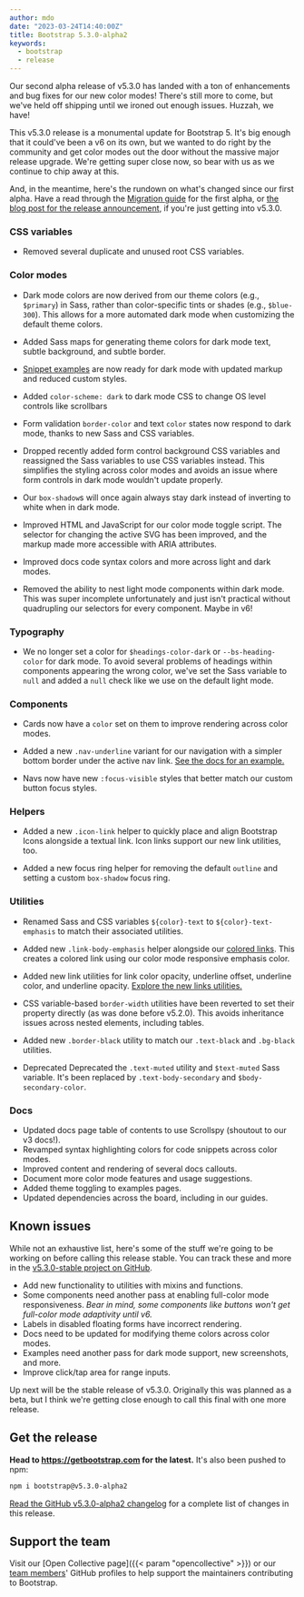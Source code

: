 ```yaml
---
author: mdo
date: "2023-03-24T14:40:00Z"
title: Bootstrap 5.3.0-alpha2
keywords:
  - bootstrap
  - release
---
```


Our second alpha release of v5.3.0 has landed with a ton of enhancements and bug fixes for our new color modes! There's still more to come, but we've held off shipping until we ironed out enough issues. Huzzah, we have!

This v5.3.0 release is a monumental update for Bootstrap 5. It's big enough that it could've been a v6 on its own, but we wanted to do right by the community and get color modes out the door without the massive major release upgrade. We're getting super close now, so bear with us as we continue to chip away at this.

And, in the meantime, here's the rundown on what's changed since our first alpha. Have a read through the [Migration guide](https://getbootstrap.com/docs/5.3/migration/#v530-alpha1) for the first alpha, or [the blog post for the release announcement](/2022/12/24/bootstrap-5-3-0-alpha1/), if you're just getting into v5.3.0.

### CSS variables

- Removed several duplicate and unused root CSS variables.

### Color modes

- Dark mode colors are now derived from our theme colors (e.g., `$primary`) in Sass, rather than color-specific tints or shades (e.g., `$blue-300`). This allows for a more automated dark mode when customizing the default theme colors.

- Added Sass maps for generating theme colors for dark mode text, subtle background, and subtle border.

- [Snippet examples](https://getbootstrap.com/docs/5.3/examples/#snippets) are now ready for dark mode with updated markup and reduced custom styles.

- Added `color-scheme: dark` to dark mode CSS to change OS level controls like scrollbars

- Form validation `border-color` and text `color` states now respond to dark mode, thanks to new Sass and CSS variables.

- Dropped recently added form control background CSS variables and reassigned the Sass variables to use CSS variables instead. This simplifies the styling across color modes and avoids an issue where form controls in dark mode wouldn't update properly.

- Our `box-shadow`s will once again always stay dark instead of inverting to white when in dark mode.

- Improved HTML and JavaScript for our color mode toggle script. The selector for changing the active SVG has been improved, and the markup made more accessible with ARIA attributes.

- Improved docs code syntax colors and more across light and dark modes.

- Removed the ability to nest light mode components within dark mode. This was super incomplete unfortunately and just isn't practical without quadrupling our selectors for every component. Maybe in v6!

### Typography

- We no longer set a color for `$headings-color-dark` or `--bs-heading-color` for dark mode. To avoid several problems of headings within components appearing the wrong color, we've set the Sass variable to `null` and added a `null` check like we use on the default light mode.

### Components

- Cards now have a `color` set on them to improve rendering across color modes.

- Added a new `.nav-underline` variant for our navigation with a simpler bottom border under the active nav link. [See the docs for an example.](https://getbootstrap.com/docs/5.3/components/navs-tabs/#underline)

- Navs now have new `:focus-visible` styles that better match our custom button focus styles.

### Helpers

- Added a new `.icon-link` helper to quickly place and align Bootstrap Icons alongside a textual link. Icon links support our new link utilities, too.

- Added a new focus ring helper for removing the default `outline` and setting a custom `box-shadow` focus ring.

### Utilities

- Renamed Sass and CSS variables `${color}-text` to `${color}-text-emphasis` to match their associated utilities.

- Added new `.link-body-emphasis` helper alongside our [colored links](https://getbootstrap.com/docs/5.3/helpers/colored-links/). This creates a colored link using our color mode responsive emphasis color.

- Added new link utilities for link color opacity, underline offset, underline color, and underline opacity. [Explore the new links utilities.](https://getbootstrap.com/docs/5.3/utilities/link/)

- CSS variable-based `border-width` utilities have been reverted to set their property directly (as was done before v5.2.0). This avoids inheritance issues across nested elements, including tables.

- Added new `.border-black` utility to match our `.text-black` and `.bg-black` utilities.

- <span class="badge text-warning-emphasis bg-warning-subtle">Deprecated</span> Deprecated the `.text-muted` utility and `$text-muted` Sass variable. It's been replaced by `.text-body-secondary` and `$body-secondary-color`.

### Docs

- Updated docs page table of contents to use Scrollspy (shoutout to our v3 docs!).
- Revamped syntax highlighting colors for code snippets across color modes.
- Improved content and rendering of several docs callouts.
- Document more color mode features and usage suggestions.
- Added theme toggling to examples pages.
- Updated dependencies across the board, including in our guides.

## Known issues

While not an exhaustive list, here's some of the stuff we're going to be working on before calling this release stable. You can track these and more in the [v5.3.0-stable project on GitHub](https://github.com/orgs/twbs/projects/18).

- Add new functionality to utilities with mixins and functions.
- Some components need another pass at enabling full-color mode responsiveness. _Bear in mind, some components like buttons won't get full-color mode adaptivity until v6._
- Labels in disabled floating forms have incorrect rendering.
- Docs need to be updated for modifying theme colors across color modes.
- Examples need another pass for dark mode support, new screenshots, and more.
- Improve click/tap area for range inputs.

Up next will be the stable release of v5.3.0. Originally this was planned as a beta, but I think we're getting close enough to call this final with one more release.

## Get the release

**Head to <https://getbootstrap.com> for the latest.** It's also been pushed to npm:

```sh
npm i bootstrap@v5.3.0-alpha2
```

[Read the GitHub v5.3.0-alpha2 changelog](https://github.com/twbs/bootstrap/releases/tag/v5.3.0-alpha2) for a complete list of changes in this release.

## Support the team

Visit our [Open Collective page]({{< param "opencollective" >}}) or our [team members](https://github.com/orgs/twbs/people)' GitHub profiles to help support the maintainers contributing to Bootstrap.
